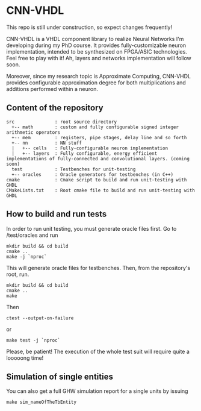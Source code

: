 # CNN-VHDL
This repo is still under construction, so expect changes frequently!

CNN-VHDL is a VHDL component library to realize Neural Networks I'm developing during my PhD course. 
It provides fully-customizable neuron implementation, intended to be synthesized on FPGA/ASIC technologies. Feel free to play with it!
Ah, layers and networks implementation will follow soon.

Moreover, since my research topic is Approximate Computing, CNN-VHDL provides configurable approximation degree for both multiplications and additions performed within a neuron.

## Content of the repository
```
src               : root source directory
  +-- math        : custom and fully configurable signed integer arithmetic operators
  +-- mem         : registers, pipe stages, delay line and so forth 
  +-- nn          : NN stuff
  |   +-- cells   : Fully-configurable neuron implementation
  |   +-- layers  : Fully configurable, energy efficient implementations of fully-connected and convolutional layers. (coming soon)
  test            : Testbenches for unit-testing
  +-- oracles     : Oracle generators for testbenches (in C++)
cmake             : Cmake script to build and run unit-testing with GHDL
CMakeLists.txt    : Root cmake file to build and run unit-testing with GHDL
```

## How to build and run tests
In order to run unit testing, you must generate oracle files first. Go to /test/oracles and run
```
mkdir build && cd build
cmake ..
make -j `nproc`
```
This will generate oracle files for testbenches. Then, from the repository's root, run.
```
mkdir build && cd build
cmake ..
make
```
Then
```
ctest --output-on-failure
```
or
```
make test -j `nproc`
```
Please, be patient! The execution of the whole test suit will require quite a looooong time!

## Simulation of single entities
You can also get a full GHW simulation report for a single units by issuing
```
make sim_nameOfTheTbEntity
```

